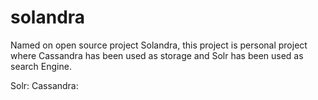 # solandra

Named on open source project Solandra, this project is personal project where Cassandra has been used as storage and Solr has been used 
as search Engine.

Solr:
Cassandra:
